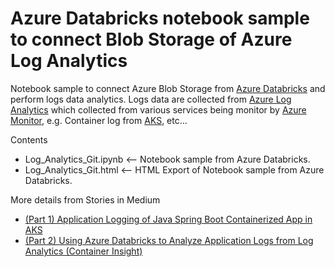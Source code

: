 # Azure Databricks notebook sample to connect Blob Storage of Azure Log Analytics

Notebook sample to connect Azure Blob Storage from [Azure Databricks](https://docs.microsoft.com/en-us/azure/databricks/scenarios/what-is-azure-databricks) and perform logs data analytics. Logs data are collected from [Azure Log Analytics](https://docs.microsoft.com/en-us/azure/azure-monitor/logs/log-analytics-overview) which collected from various services being monitor by [Azure Monitor](https://docs.microsoft.com/en-us/azure/azure-monitor/overview), e.g. Container log from [AKS](https://docs.microsoft.com/en-us/azure/aks/intro-kubernetes), etc... 

Contents
* Log_Analytics_Git.ipynb <-- Notebook sample from Azure Databricks.
* Log_Analytics_Git.html <-- HTML Export of Notebook sample from Azure Databricks.

More details from Stories in Medium
* [(Part 1) Application Logging of Java Spring Boot Containerized App in AKS](https://medium.com/geekculture/application-logging-of-java-spring-boot-containerized-app-in-aks-a7dc72959fb7)
* [(Part 2) Using Azure Databricks to Analyze Application Logs from Log Analytics (Container Insight)](https://easonlai888.medium.com/using-azure-databricks-to-analyze-application-logs-from-log-analytics-container-insight-75c102bde8bd)
